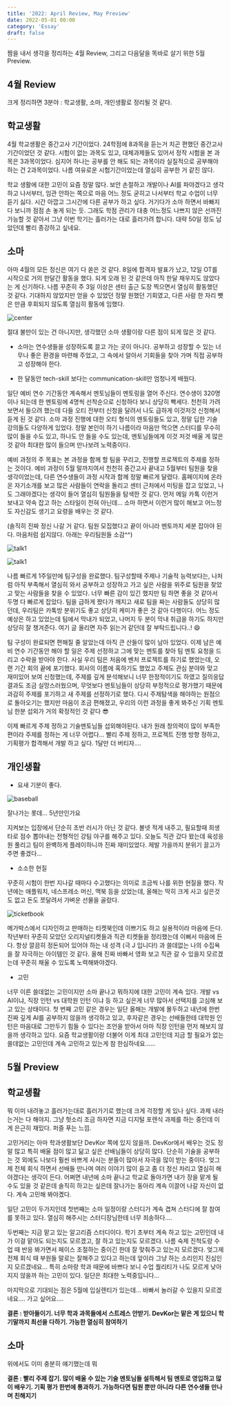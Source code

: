 ```yaml
---
title: '2022: April Review, May Preview'
date: 2022-05-01 00:00
category: 'Essay'
draft: false
---
```


짬을 내서 생각을 정리하는 4월 Review, 그리고 다음달을 똑바로 살기 위한 5월 Preview.



## 4월 Review

크게 정리하면 3분야 : 학교생활, 소마, 개인생활로 정리될 것 같다.



## 학교생활

4월 학교생활은 중간고사 기간이었다. 24학점에 8과목을 듣는거 치곤 편했던 중간고사 기간이었던 것 같다. 시험이 없는 과목도 있고, 대체과제들도 있어서 정작 시험을 본 과목은 3과목이었다. 심지어 하나는 공부를 안 해도 되는 과목이라 실질적으로 공부해야 하는 건 2과목이었다. 나름 여유로운 시험기간이었는데 열심히 공부한 거 같진 않다.

학교 생활에 대한 고민이 요즘 정말 많다. 보안 손절하고 개발이나 AI를 파야겠다고 생각하고 나서부터, 임관 안하는 쪽으로 마음 어느 정도 굳히고 나서부터 학교 수업이 너무 듣기 싫다. 시간 아깝고 그시간에 다른 공부가 하고 싶다. 거기다가 소마 하면서 바빠지다 보니까 점점 손 놓게 되는 듯. 그래도 학점 관리가 대충 어느정도 나쁘지 않은 선까진 가능할 것 같아서 그냥 이번 학기는 흘러가는 대로 흘러가려 합니다. 대략 50일 정도 남았던데 빨리 종강하고 싶네요.



## 소마

아마 4월의 모든 정신은 여기 다 쏟은 것 같다. 8일에 합격자 발표가 났고, 12일 OT를 시작으로 거의 한달간 활동을 했다. 되게 오래 된 것 같은데 아직 한달 채우지도 않았다는 게 신기하다. 나름 꾸준히 주 3일 이상은 센터 출근 도장 찍으면서 열심히 활동했던 것 같다. 기대하지 않았지만 얻을 수 있었던 정말 원했던 기회였고, 다른 사람 한 자리 뺏은 만큼 후회되지 않도록 열심히 활동에 임했다.

![center](./images/2022_april/center.jpeg)

절대 불만이 있는 건 아니지만, 생각했던 소마 생활이랑 다른 점이 되게 많은 것 같다.

- 소마는 연수생들을 성장하도록 끌고 가는 곳이 아니다. 공부하고 성장할 수 있는 너무나 좋은 환경을 마련해 주었고, 그 속에서 알아서 기회들을 찾아 가며 직접 공부하고 성장해야 한다.

- 한 달동안 tech-skill 보다는 communication-skill만 엄청나게 배웠다.

 일단 예비 연수 기간동안 계속해서 멘토님들이 멘토링을 열어 주신다. 연수생이 320명이나 되는데 한 멘토링에 4명씩 선착순으로 신청하다 보니 상당히 빡세다. 천천히 가려 보면서 들으려 했는데 다들 오티 전부터 신청을 달려서 나도 급하게 이것저것 신청해서 듣게 된 것 같다. 소마 과정 진행에 대한 오티 형식의 멘토링들도 있고, 정말 딥한 기술 강의들도 다양하게 있었다. 정말 본인이 하기 나름이라 마음만 먹으면 스터디를 무수히 많이 들을 수도 있고, 하나도 안 들을 수도 있는데, 멘토님들에게 이것 저것 배울 게 많은 것 같아 최대한 많이 들으며 만나보려 노력중이다.

 예비 과정의 주 목표는 본 과정을 함께 할 팀을 꾸리고, 진행할 프로젝트의 주제를 정하는 것이다. 예비 과정이 5월 말까지여서 천천히 중간고사 끝내고 5월부터 팀원을 찾을 생각이었는데, 다른 연수생들이 과정 시작과 함께 정말 빠르게 달렸다. 홈페이지에 온라온 자기소개를 보고 많은 사람들이 연락을 돌리고 센터 근처에서 미팅을 잡고 있었고, 나도 그래야겠다는 생각이 들어 열심히 팀원들을 탐색한 것 같다. 먼저 메일 카톡 이런거 보내고 약속 잡고 하는 스타일이 전혀 아닌데... 소마 하면서 이런거 많이 해보고 어느정도 자신감도 생기고 요령을 배우는 것 같다.

 (솔직히 진짜 정신 나갈 거 같다. 팀원 모집했다고 끝이 아니라 멘토까지 세분 잡아야 된다. 마음처럼 쉽지않다. 아래는 우리팀원들 소감^^)

![talk1](./images/2022_april/talk1.JPG)

![talk1](./images/2022_april/talk2.JPG)

나름 빠르게 1주일만에 팀구성을 완료했다. 팀구성할때 주제나 기술적 능력보다는, 나처럼 아직 부족해서 열심히 와서 공부하고 성장하고 가고 싶은 사람을 위주로 팀원을 찾았고 맞는 사람들을 찾을 수 있었다. 너무 빠른 감이 있긴 했지만 팀 하면 좋을 것 같아서 두명 다 빠르게 잡았다. 팀을 급하게 짰다가 깨지고 새로 팀을 짜는 사람들도 상당히 많던데, 우리팀은 카톡방 분위기도 좋고 상당히 케미가 좋은 것 같아 다행이다. 어느 정도 예상은 하고 있었는데 팀에서 막내가 되었고, 나머지 두 분이 막내 취급을 하기도 하지만 상당히 잘 챙겨준다. 여기 글 올리면 자주 읽는거 같던데 잘 부탁드립니다..! 😄

팀 구성이 완료되면 편해질 줄 알았는데 아직 큰 산들이 많이 남아 있었다. 이제 남은 예비 연수 기간동안 해야 할 일은 주제 선정하고 그에 맞는 멘토를 찾아 팀 멘토 요청을 드리고 수락을 받아야 한다. 사실 우리 팀은 처음에 벤처 프로젝트를 하기로 했었는데, 오랜 기간 회의 끝에 포기했다. 회사의 이름에 혹하기도 했었고 주제도 관심 분야와 맞고 재미있어 보여 신청했는데, 주제를 깊게 분석해보니 너무 한정적이기도 하였고 질의응답 결과도 조금 실망스러웠으며, 무엇보다 멘토님들이 상당히 부정적으로 평가했기 때문에 과감히 주제를 포기하고 새 주제를 선정하기로 했다. 다시 주제탐색을 해야하는 원점으로 돌아오기는 했지만 마음이 조금 편해졌고, 우리의 이런 과정을 좋게 봐주신 기획 멘토님 한분 섭외가 거의 확정적인 것 같다 😎

이제 빠르게 주제 정하고 기술멘토님들 섭외해야된다. 내가 원래 창의력이 많이 부족한 편이라 주제를 정하는 게 너무 어렵다... 빨리 주제 정하고, 프로젝트 진행 방향 정하고, 기획평가 합격해서 개발 하고 싶다. 1달만 더 버티자....



## 개인생활

- 요새 기분이 좋다.

![baseball](./images/2022_april/baseball.png)

잘나가는 롯데... 5년만인가요

지켜보는 입장에서 단순히 초반 러시가 아닌 것 같다. 볼넷 적게 내주고, 필요할때 희생타로 점수 뽑아내는 전형적인 강팀 야구를 해주고 있다. 오늘도 직관 갔다 왔는데 육성응원 풀리고 팀이 완벽하게 플레이하니까 진짜 재미있었다. 제발 가을까지 분위기 끌고가주면 좋겠다...



- 소소한 현질

꾸준히 시험이 한번 지나갈 때마다 수고했다는 의미로 조금씩 나를 위한 현질을 했다. 작년에는 애플워치, 네스프레소 머신, 맥북 등을 샀었는데, 올해는 딱히 크게 사고 싶은것도 없고 돈도 쪼달려서 가벼운 선물을 골랐다. 

![ticketbook](./images/2022_april/movie.jpg)

메가박스에서 디자인하고 판매하는 티켓북인데 이쁘기도 하고 실용적이라 마음에 든다. 작년부터 꾸준히 모았던 오리지널티켓들과 직관 티켓들을 정리했는데 이뻐서 마음에 든다. 항상 깔끔히 정돈되어 있어야 하는 내 성격 (극 J 입니다!) 과 쓸데없는 나의 수집욕을 잘 자극하는 아이템인 것 같다. 올해 진짜 바빠서 영화 보고 직관 갈 수 있을지 모르겠는데 꾸준히 채울 수 있도록 노력해봐야겠다. 



- 고민

너무 이른 쓸데없는 고민이지만 소마 끝나고 뭐하지에 대한 고민이 계속 있다. 개발 vs AI이냐, 직장 인턴 vs 대학원 인턴 이냐 등 하고 싶은게 너무 많아서 선택지를 고심해 보고 있는 상태이다. 첫 번째 고민 같은 경우는 일단 올해는 개발에 몰두하고 내년에 한번 진짜 깊게 AI를 공부하지 않을까 생각하고 있고, 후자같은 경우는 선배들한테 대학원 인턴은 마음대로 그만두기 힘들 수 있다는 조언을 받아서 아마 직장 인턴을 먼저 해보지 않을까 생각하고 있다. 요즘 학교생활이랑 더불어 이게 최대 고민인데 지금 할 필요가 없는 쓸데없는 고민인데 계속 고민하고 있는게 참 한심하네요......



## 5월 Preview

## 학교생활

뭐 이미 내려놓고 흘러가는대로 흘러가기로 했는데 크게 걱정할 게 있나 싶다. 과제 내라는거는 다 해야지. 그냥 헛소리 조금 하자면 지금 디지털 포렌식 과제를 하는 중인데 이게 은근히 재밌다. 퍼즐 푸는 느낌.

고민거리는 아마 학과생활보단 DevKor 쪽에 있지 않을까. DevKor에서 배우는 것도 정말 많고 특히 배울 점이 많고 닮고 싶은 선배님들이 상당히 많다. 단순히 기술을 공부하는 것 외에도  나보다 훨씬 바쁘게 사시는 분들이 많아서 자극을 많이 받는 중이다. 엊그제 전체 회식 하면서 선배들 만나며 여러 이야기 많이 듣고 좀 더 정신 차리고 열심히 해야겠다는 생각이 든다. 어쩌면 내년에 소마 끝나고 학교로 돌아가면 내가 장을 맡게 될 수도 있을 것 같은데 솔직히 하고는 싶은데 잘나가는 동아리 계속 이끌어 나갈 자신이 없다. 계속 고민해 봐야곘다.

일단 고민이 두가지인데 첫번째는 소마 일정이랑 스터디가 계속 겹쳐 스터디에 잘 참여를 못하고 있다. 열심히 해주시는 스터디장님한테 너무 죄송하다.... 

두번째는 지금 맡고 있는 알고리즘 스터디이다. 학기 초부터 계속 하고 있는 고민인데 내가 이걸 맡아도 되는지도 모르겠고, 잘 하고 있는지도 모르겠다. 나름 숙제 진척도랑 수업 때 반응 봐가면서 페이스 조절하는 중이긴 한데 잘 맞춰주고 있는지 모르겠다. 엊그제 전체 회식 때 부원들 말로는 잘해주고 있다고 하는데 앞이라 그냥 하는 소리인지 진심인지 모르겠네요... 특히 소마랑 학과 때문에 바쁘다 보니 수업 퀄리티가 나도 모르게 낮아지지 않을까 하는 고민이 있다. 일단은 최대한 노력중입니다...



마지막으로 기대되는 점은 5월에 입실렌티가 있는데... 바빠서 놀러갈 수 있을지 모르겠네요.... 가고 싶어요....

**결론 : 받아들이기. 너무 학과 과목들에서 스트레스 안받기. DevKor는 맡은 게 있으니 학기말까지 최선을 다하기. 가능한 열심히 참여하기** 



## 소마

위에서도 이미 충분히 얘기했는데 뭐

**결론 : 빨리 주제 잡기. 많이 배울 수 있는 기술 멘토님들 설득해서 팀 멘토로 영입하고 많이 배우기. 기획 평가 한번에 통과하기. 가능하다면 팀원 뿐만 아니라 다른 연수생들 만나며 친해지기** 



